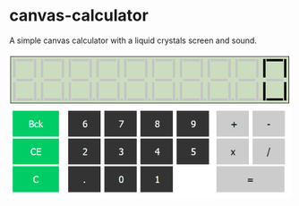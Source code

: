 # canvas-calculator
A simple canvas calculator with a liquid crystals screen and sound.

![demo](https://github.com/devManWeb/canvas-calculator/blob/master/demo.gif)
